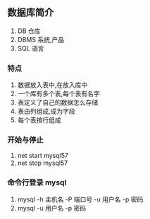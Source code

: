## 数据库简介

1. DB 仓库
2. DBMS 系统,产品
3. SQL 语言

### 特点

1. 数据放入表中,在放入库中
2. 一个库有多个表,每个表有名字
3. 表定义了自己的数据怎么存储
4. 表由列组成,成为字段
5. 每个表按行组成

### 开始与停止

1. net start mysql57
2. net stop mysql57

### 命令行登录 mysql

1. mysql -h 主机名 -P 端口号 -u 用户名 -p 密码
2. mysql -u 用户名 -p 密码

